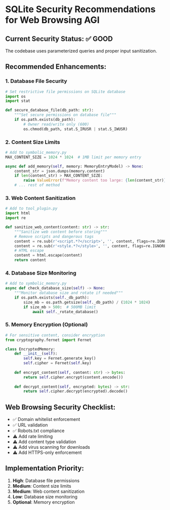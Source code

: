 # SQLite Security Recommendations for Web Browsing AGI

## Current Security Status: ✅ GOOD
The codebase uses parameterized queries and proper input sanitization.

## Recommended Enhancements:

### 1. Database File Security
```python
# Set restrictive file permissions on SQLite database
import os
import stat

def secure_database_file(db_path: str):
    """Set secure permissions on database file"""
    if os.path.exists(db_path):
        # Owner read/write only (600)
        os.chmod(db_path, stat.S_IRUSR | stat.S_IWUSR)
```

### 2. Content Size Limits
```python
# Add to symbolic_memory.py
MAX_CONTENT_SIZE = 1024 * 1024  # 1MB limit per memory entry

async def add_memory(self, memory: MemoryEntryModel) -> None:
    content_str = json.dumps(memory.content)
    if len(content_str) > MAX_CONTENT_SIZE:
        raise ValueError(f"Memory content too large: {len(content_str)} bytes")
    # ... rest of method
```

### 3. Web Content Sanitization
```python
# Add to tool_plugin.py
import html
import re

def sanitize_web_content(content: str) -> str:
    """Sanitize web content before storing"""
    # Remove scripts and dangerous tags
    content = re.sub(r'<script.*?</script>', '', content, flags=re.IGNORECASE | re.DOTALL)
    content = re.sub(r'<style.*?</style>', '', content, flags=re.IGNORECASE | re.DOTALL)
    # HTML escape
    content = html.escape(content)
    return content
```

### 4. Database Size Monitoring
```python
# Add to symbolic_memory.py
async def check_database_size(self) -> None:
    """Monitor database size and rotate if needed"""
    if os.path.exists(self._db_path):
        size_mb = os.path.getsize(self._db_path) / (1024 * 1024)
        if size_mb > 500:  # 500MB limit
            await self._rotate_database()
```

### 5. Memory Encryption (Optional)
```python
# For sensitive content, consider encryption
from cryptography.fernet import Fernet

class EncryptedMemory:
    def __init__(self):
        self.key = Fernet.generate_key()
        self.cipher = Fernet(self.key)
    
    def encrypt_content(self, content: str) -> bytes:
        return self.cipher.encrypt(content.encode())
    
    def decrypt_content(self, encrypted: bytes) -> str:
        return self.cipher.decrypt(encrypted).decode()
```

## Web Browsing Security Checklist:

- ✅ Domain whitelist enforcement
- ✅ URL validation
- ✅ Robots.txt compliance
- ⚠️ Add rate limiting
- ⚠️ Add content type validation
- ⚠️ Add virus scanning for downloads
- ⚠️ Add HTTPS-only enforcement

## Implementation Priority:
1. **High**: Database file permissions
2. **Medium**: Content size limits
3. **Medium**: Web content sanitization
4. **Low**: Database size monitoring
5. **Optional**: Memory encryption
